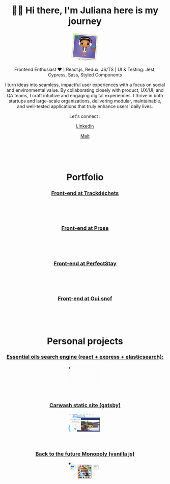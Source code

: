 <div align="center">

   <h1>👋🏽 Hi there, I'm Juliana here is my journey</h1>
   <img src="./assets/funkome.gif"  alt=""  width="90"  height="90"  />
   <br/>
   <p> Frontend Enthusiast ❤️ | React.js, Redux, JS/TS | UI & Testing: Jest, Cypress, Sass, Styled Components</p>
   <p>
   I turn ideas into seamless, impactful user experiences with a focus on social and environmental value.
   By collaborating closely with product, UX/UI, and QA teams, I craft intuitive and engaging digital experiences. I thrive in both startups and large-scale organizations, delivering modular, maintainable, and well-tested applications that truly enhance users’ daily lives.
   </p>

   <div>
    Let's connect : 
    <p><a href="https://www.linkedin.com/in/juliana-j-45500115b/">Linkedin </a></p>
    <p><a href="https://www.malt.fr/profile/julianajeanmarie">Malt</a></p>
   </div>
</div>
<br/>
<br />
<br />
<div align="center">
   <h1>Portfolio</h1>

   <h3><a href="https://trackdechets.beta.gouv.fr/">Front-end at Trackdéchets </a></h3>

   <div>
      <img width="20%" alt="" src="https://github.com/user-attachments/assets/71d9370d-d5d1-418a-8a72-6fcf9cc87d3d" />
      <img width="20%" alt="" src="https://github.com/user-attachments/assets/2736ff4c-c74f-4cf8-b1c2-315e373466dd" />
   </div>
   <br/>
   <br/>

   <h3><a href="https://prose.com/">Front-end at Prose </a></h3>

   <div>
      <img width="20%" alt="" src="https://github.com/user-attachments/assets/320d13b6-e566-40f7-b66c-25b90d73a000" />
      <img width="20%" alt="" src="https://github.com/user-attachments/assets/fa7558a5-1327-46c6-a764-e2d546a1680b" />
      <img width="20%" alt="" src="https://github.com/user-attachments/assets/6ef68993-72d7-4d4d-bde6-25a85c50c64e" />
      <img width="20%" alt="" src="https://github.com/user-attachments/assets/ac340e9e-c879-4321-b3ca-6bdcfd74055b" />
      <img width="20%" alt="" src="https://github.com/user-attachments/assets/73a267ff-3d89-4be2-89c4-0b6f2e31eab2" />
   </div>

   <br/>
   <br/>

   <h3><a href="https://lacollection.airfrance.fr/fr-FR/listing">Front-end at PerfectStay</a></h3>

   <div>
      <img width="40%" alt="" src="https://github.com/user-attachments/assets/6326dfaf-d98b-4c98-a158-ab18a027d2f9" />
   </div>
   <br/>
   <br/>

   <h3><a href="https://www.oui.sncf">Front-end at Oui.sncf </a></h3>
   <div>
      <img width="40%" alt="" src="https://github.com/user-attachments/assets/f28bf820-5fd1-42ef-81d4-be275604e02c" />
   </div>
   <br/>
   <br/>
</div>

<div align="center">
   <h1>Personal projects </h1>

   <h3><a href="https://essentialy.herokuapp.com/">Essential oils search engine (react + express + elasticsearch): </a></h3>

   <div>
    <img src = "./assets/essentiallyDesktop.gif" alt="" width="20%" />
    <img src = "./assets/essentiallyMobile.gif" alt="" width="20%" />
   </div>
   <br/>
   <br/>

   <h3><a href="https://www.carwashautomateservice.fr/#accueil">Carwash static site (gatsby) </a></h3>
   <div>
    <img src = "./assets/carwashDesktop.gif" alt="" width="20%" />
    <img src = "./assets/carwashMobile.gif" alt="" width="20%"/>
   </div>
   <br/>
   <br/>

   <h3><a href="https://julianajm.github.io/back-to-the-future-monopoly/">Back to the future Monopoly (vanilla js)</a></h3>
   <div>
    <img src = "./assets/MonopolyDesktop.gif" alt="" width="20%" />
    <img src = "./assets/monopolyMobile.gif" alt="" width="20%"/>
   </div>
</div>

